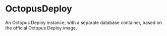 # OctopusDeploy

An Octopus Deploy instance, with a separate database container, based on the official Octopus Deploy image.